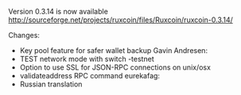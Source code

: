 Version 0.3.14 is now available
http://sourceforge.net/projects/ruxcoin/files/Ruxcoin/ruxcoin-0.3.14/

Changes:
* Key pool feature for safer wallet backup
Gavin Andresen:
* TEST network mode with switch -testnet
* Option to use SSL for JSON-RPC connections on unix/osx
* validateaddress RPC command
eurekafag:
* Russian translation
